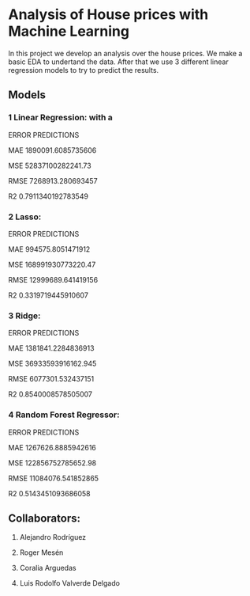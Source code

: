 # Analysis of House prices with Machine Learning

In this project we develop an analysis over the house prices. We make a basic EDA to undertand the data. After that we use 3 different linear regression models to try to predict the results.

## Models

### 1 Linear Regression: with a 
ERROR PREDICTIONS

MAE 1890091.6085735606

MSE 52837100282241.73

RMSE 7268913.280693457

R2 0.7911340192783549

### 2 Lasso:
ERROR PREDICTIONS

MAE 994575.8051471912

MSE 168991930773220.47

RMSE 12999689.641419156

R2 0.3319719445910607

### 3 Ridge:
ERROR PREDICTIONS

MAE 1381841.2284836913

MSE 36933593916162.945

RMSE 6077301.532437151

R2 0.8540008578505007

### 4 Random Forest Regressor:
ERROR PREDICTIONS

MAE 1267626.8885942616

MSE 122856752785652.98

RMSE 11084076.541852865

R2 0.5143451093686058

## Collaborators:

1. Alejandro Rodríguez

2. Roger Mesén

3. Coralia Arguedas

4. Luis Rodolfo Valverde Delgado

